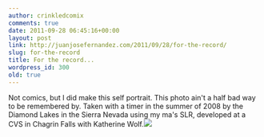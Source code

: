 ```yaml
---
author: crinkledcomix
comments: true
date: 2011-09-28 06:45:16+00:00
layout: post
link: http://juanjosefernandez.com/2011/09/28/for-the-record/
slug: for-the-record
title: For the record...
wordpress_id: 300
old: true
---
```


Not comics, but I did make this self portrait. This photo ain't a half bad way to be remembered by. Taken with a timer in the summer of 2008 by the Diamond Lakes in the Sierra Nevada  using my ma's SLR, developed at a CVS in Chagrin Falls with Katherine Wolf.[![](http://fernandezjuanjose.files.wordpress.com/2011/09/juanfield.jpg)](http://fernandezjuanjose.files.wordpress.com/2011/09/juanfield.jpg)
